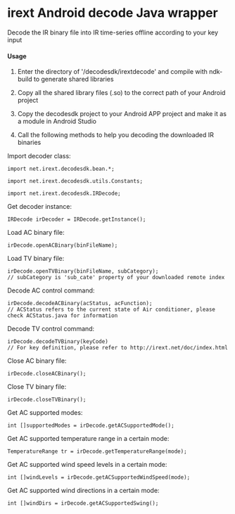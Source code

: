 # irext Android decode Java wrapper
Decode the IR binary file into IR time-series offline according to your key input

#### Usage
1. Enter the directory of '/decodesdk/irextdecode' and compile with ndk-build to generate shared libraries  

2. Copy all the shared library files (.so) to the correct path of your Android project  

3. Copy the decodesdk project to your Android APP project and make it as a module in Android Studio  

4. Call the following methods to help you decoding the downloaded IR binaries  

Import decoder class:

    import net.irext.decodesdk.bean.*;
    
    import net.irext.decodesdk.utils.Constants;
    
    import net.irext.decodesdk.IRDecode;
    

Get decoder instance:

    IRDecode irDecoder = IRDecode.getInstance();
    
Load AC binary file:

    irDecode.openACBinary(binFileName);

Load TV binary file:

    irDecode.openTVBinary(binFileName, subCategory);
    // subCategory is 'sub_cate' property of your downloaded remote index

Decode AC control command:

    irDecode.decodeACBinary(acStatus, acFunction);
    // ACStatus refers to the current state of Air conditioner, please check ACStatus.java for information

Decode TV control command:

    irDecode.decodeTVBinary(keyCode)
    // For key definition, please refer to http://irext.net/doc/index.html
    
Close AC binary file:

    irDecode.closeACBinary();
    
Close TV binary file:

    irDecode.closeTVBinary();
    
Get AC supported modes:

    int []supportedModes = irDecode.getACSupportedMode();
    
Get AC supported temperature range in a certain mode:

    TemperatureRange tr = irDecode.getTemperatureRange(mode);
    
Get AC supported wind speed levels in a certain mode:

    int []windLevels = irDecode.getACSupportedWindSpeed(mode);
    
Get AC supported wind directions in a certain mode:

    int []windDirs = irDecode.getACSupportedSwing();

